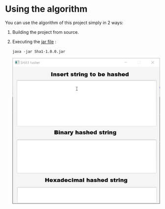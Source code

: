 Using the algorithm
====================
You can use the algorithm of this project simply in 2 ways:
1) Building the project from source.
2) Executing the [jar file](https://github.com/michaelcozzolino/SHA1/releases/download/1.0.0/Sha1-1.0.0.jar) :

    `java -jar Sha1-1.0.0.jar`
    
    ![](demo.gif)
